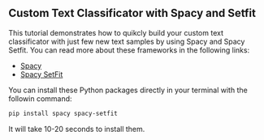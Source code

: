 <h2>Custom Text Classificator with Spacy and Setfit</h2>

<p>This tutorial demonstrates how to quikcly build your custom text classificator with just few new text samples by using Spacy and Spacy Setfit.
You can read more about these frameworks in the following links:
</p>
<ul>
<li><a href="https://spacy.io/">Spacy</a></li>
<li><a href="https://spacy.io/universe/project/spacysetfit">Spacy SetFit</a></li>
</ul>

<p>You can install these Python packages directly in your terminal with the followin command:</p>

```bash
pip install spacy spacy-setfit
```
<p>It will take 10-20 seconds to install them.</p>
